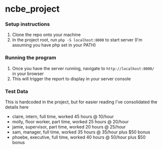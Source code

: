 # ncbe_project

### Setup instructions
1. Clone the repo onto your machine
2. In the project root, run `php -S localhost:8000` to start server (I'm assuming you have php set in your PATH)

### Running the program
1. Once you have the server running, navigate to `http://localhost:8000/` in your browser
2. This will trigger the report to display in your server console

### Test Data
This is hardcoded in the project, but for easier reading I've consolidated the details here

- claire, intern, full time, worked 45 hours @ 10/hour
- molly, floor worker, part time, worked 25 hours @ 20/hour
- jamie, supervisor, part time, worked 20 hours @ 25/hour
- sam, manager, full time, worked 35 hours @ 35/hour plus $50 bonus
- phoebe, executive, full time, worked 40 hours @ 50/hour plus $50 bonus
